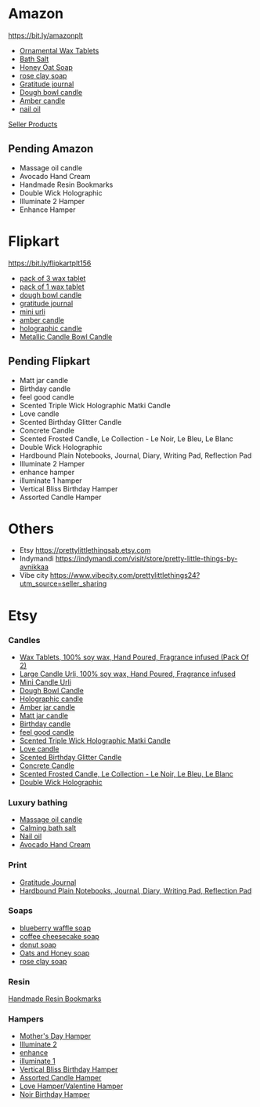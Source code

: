 # Amazon

https://bit.ly/amazonplt

- [Ornamental Wax Tablets](https://www.amazon.in/dp/B0BTVQYM55?ref=myi_title_dp)
- [Bath Salt](https://www.amazon.in/dp/B0BTW8ZTZW?ref=myi_title_dp)
- [Honey Oat Soap](https://www.amazon.in/dp/B0BTWWMFJJ?ref=myi_title_dp)
- [rose clay soap](https://www.amazon.in/dp/B0BTWXCV5Y?ref=myi_title_dp)
- [Gratitude journal](https://www.amazon.in/dp/B0BVKB3CX5?ref=myi_title_dp)
- [Dough bowl candle](https://www.amazon.in/dp/B0BW16C9H7?ref=myi_title_dp)
- [Amber candle](https://www.amazon.in/dp/B0BVH8PZM1?ref=myi_title_dp)
- [nail oil](https://www.amazon.in/dp/B0BW4N3DLT?ref=myi_title_dp)

[Seller Products](https://www.amazon.in/s?me=A3AKUQ1VSVC87D&marketplaceID=A21TJRUUN4KGV)

## Pending Amazon
- Massage oil candle
- Avocado Hand Cream
- Handmade Resin Bookmarks
- Double Wick Holographic
- Illuminate 2 Hamper
- Enhance Hamper

# Flipkart

https://bit.ly/flipkartplt156

- [pack of 3 wax tablet ](https://www.flipkart.com/avnika-bhandari-scented-wax-tablet-pack-3-candle/p/itm451346119d3c4?pid=CANGKDGGGCBYHUSX)
- [pack of 1 wax tablet ](https://www.flipkart.com/avnika-bhandari-wax-tablets-100-soy-wax-hand-poured-fragrance-infused-candle/p/itm1445641ae3775?pid=CANGKTT5XTYBW7VZ)
- [dough bowl candle ](https://www.flipkart.com/avnika-bhandari-dough-bowl-candle/p/itmc0ae74fa9d72f?pid=CANGKDG4NQZTFZUT)
- [gratitude journal](https://www.flipkart.com/avnika-bhandari-my-gratitude-journal-a5-diary-unruled-110-pages/p/itm9ee8cabcef263?pid=DIAGHG2YF94JE6ZE)
- [mini urli](https://www.flipkart.com/avnika-bhandari-mini-candle-urli-100-soy-wax-hand-poured-fragrance-infused/p/itma0f9432080d27?pid=CANGKDHEY6JWZ9V8)
- [amber candle](https://www.flipkart.com/avnika-bhandari-scented-amber-jar-candle-mood-elevation-room-freshner-luxury-home-decor/p/itm08496a4312a72?pid=CANGM4P8GAPYMSAZ)
- [holographic candle](https://www.flipkart.com/avnika-bhandari-scented-holographic-candle/p/itm229c7dc6e2548?pid=CANGKDFMGCPCHKYS)
- [Metallic Candle Bowl Candle](https://www.flipkart.com/avnika-bhandari-scented-hand-poured-soy-wax-metallic-candle-bowl/p/itm173afa0592918?pid=CANGKTRHW8TEXN3R&lid=LSTCANGKTRHW8TEXN3RIODV6B&marketplace=FLIPKART&q=avnika+bhandari&store=search.flipkart.com&srno=s_1_5&otracker=search&otracker1=search&fm=Search&iid=e455a097-75ec-4b02-8a05-1961b2c0e6a1.CANGKTRHW8TEXN3R.SEARCH&ppt=sp&ppn=sp&ssid=ncc0ibw1mksb66801684024255076&qH=5a984282711007d5)

## Pending Flipkart
- Matt jar candle
- Birthday candle
- feel good candle
- Scented Triple Wick Holographic Matki Candle
- Love candle
- Scented Birthday Glitter Candle
- Concrete Candle
- Scented Frosted Candle, Le Collection - Le Noir, Le Bleu, Le Blanc
- Double Wick Holographic
- Hardbound Plain Notebooks, Journal, Diary, Writing Pad, Reflection Pad
- Illuminate 2 Hamper
- enhance hamper
- illuminate 1 hamper
- Vertical Bliss Birthday Hamper
- Assorted Candle Hamper

# Others
- Etsy https://prettylittlethingsab.etsy.com
- Indymandi https://indymandi.com/visit/store/pretty-little-things-by-avnikkaa
- Vibe city https://www.vibecity.com/prettylittlethings24?utm_source=seller_sharing 

# Etsy
### Candles
- [Wax Tablets, 100% soy wax, Hand Poured, Fragrance infused (Pack Of 2)](https://www.etsy.com/in-en/listing/1340679489/wax-tablets-100-soy-wax-hand-poured)
- [Large Candle Urli, 100% soy wax, Hand Poured, Fragrance infused](https://www.etsy.com/in-en/listing/1337351804/large-candle-urli-100-soy-wax-hand)
- [Mini Candle Urli](https://www.etsy.com/in-en/listing/1351159733/mini-candle-urli-100-soy-wax-hand-poured)
- [Dough Bowl Candle](https://www.etsy.com/in-en/listing/1351159049/dough-bowl-candle-100-soy-wax-hand)
- [Holographic candle](https://www.etsy.com/in-en/listing/1337173662/scented-holographic-candle-amber-candle?variation1=3228092613)
- [Amber jar candle](https://www.etsy.com/in-en/listing/1337173662/scented-holographic-candle-amber-candle?variation1=3212736064)
- [Matt jar candle](https://www.etsy.com/in-en/listing/1337173662/scented-holographic-candle-amber-candle?variation1=3212736066)
- [Birthday candle](https://www.etsy.com/in-en/listing/1337173662/scented-holographic-candle-amber-candle?variation1=3228092615)
- [feel good candle](https://www.etsy.com/in-en/listing/1337173662/scented-holographic-candle-amber-candle?variation1=3266897477)
- [Scented Triple Wick Holographic Matki Candle](https://www.etsy.com/in-en/listing/1476545677/scented-triple-wick-holographic-matki?click_key=cd7bbc2aafa03507d29386145f551bb980d5f01a%3A1476545677&click_sum=477ed966&ref=shop_home_active_5&frs=1)
- [Love candle](https://www.etsy.com/in-en/listing/1479901535/love-candle-matt-100-soy-wax-hand-poured?click_key=a3af49e33a2a4759dfc25b19d3dfd85ef3da86c9%3A1479901535&click_sum=0c597aff&ref=shop_home_active_6&frs=1)
- [Scented Birthday Glitter Candle](https://www.etsy.com/in-en/listing/1478211831/scented-birthday-glitter-candle-100-soy?click_key=54978e20337c30be38aa35892f09239882636555%3A1478211831&click_sum=99bfeaeb&ref=shop_home_active_4&frs=1)
- [Concrete Candle](https://www.etsy.com/in-en/listing/1458103420/scented-concrete-slab-candle-100-soy-wax?click_key=240eb4cb8ac103a6c038056f003552932a08afae%3A1458103420&click_sum=75ebd399&ref=shop_home_active_11&frs=1)
- [Scented Frosted Candle, Le Collection - Le Noir, Le Bleu, Le Blanc](https://www.etsy.com/in-en/listing/1472296795/scented-frosted-candle-le-collection-le?click_key=9a6ee0b72490211aef167423ae8493376fef1530%3A1472296795&click_sum=66fd7291&ref=shop_home_active_13&frs=1)
- [Double Wick Holographic](https://www.etsy.com/in-en/listing/1337173662/scented-holographic-candle-amber-candle?click_key=f47d00b9befde164560cfbad2bf92e1d1ae14058%3A1337173662&click_sum=bd78c8b7&ref=shop_home_active_22&frs=1&variation0=3461271710)

### Luxury bathing
- [Massage oil candle](https://www.etsy.com/in-en/listing/1475587479/massage-oil-candle-destressing-reusable?click_key=ac5de1a41770f82f3fe932e0a73e60fa791f2fa1%3A1475587479&click_sum=8169e5cd&ref=shop_home_active_9&frs=1)
- [Calming bath salt](https://www.etsy.com/in-en/listing/1367990432/muscle-relaxing-pain-ache-relief-bath)
- [Nail oil](https://www.etsy.com/in-en/listing/1419631849/nail-growth-oil-30-ml-enriched-with)
- [Avocado Hand Cream](https://www.etsy.com/in-en/listing/1421080740/avocado-hand-cream-100ml-deeply-nourish?click_key=eda0a331a85ad075a83bdd0d7dc3312c64981fd3%3A1421080740&click_sum=3560ed19&ref=shop_home_active_15&frs=1)



### Print
- [Gratitude Journal](https://www.etsy.com/in-en/listing/1367961050/daily-gratitude-journal-diary)
- [Hardbound Plain Notebooks, Journal, Diary, Writing Pad, Reflection Pad](https://www.etsy.com/in-en/listing/1458099728/hardbound-plain-notebooks-journal-diary?click_key=f6bc5eeff9ae50ab7617e7236027fe33c3d91e6c%3A1458099728&click_sum=9e8920f0&ref=shop_home_active_12&frs=1)

### Soaps
- [blueberry waffle soap](https://www.etsy.com/in-en/listing/1420201275/title-dessert-soaps-pack-of-2-handmade?variation0=3267040799)
- [coffee cheesecake soap](https://www.etsy.com/in-en/listing/1420201275/title-dessert-soaps-pack-of-2-handmade?variation0=3267040801)
- [donut soap](https://www.etsy.com/in-en/listing/1420201275/title-dessert-soaps-pack-of-2-handmade?variation0=3252611648)
- [Oats and Honey soap](https://www.etsy.com/in-en/listing/1420201275/title-dessert-soaps-pack-of-2-handmade?variation0=3267040807)
- [rose clay soap](https://www.etsy.com/in-en/listing/1420201275/title-dessert-soaps-pack-of-2-handmade?variation0=3252611652)

### Resin
[Handmade Resin Bookmarks](https://www.etsy.com/in-en/listing/1475590495/handmade-resin-bookmarks-pack-of-2?click_key=a61c4c86c1843ccbe513cbb1522edc01a4bdbf2d%3A1475590495&click_sum=1854f28d&ref=shop_home_active_3)


### Hampers
- [Mother's Day Hamper](https://www.etsy.com/in-en/listing/1451733846/mothers-day-hamper-candle-notebook-mug?variation0=3451964421)
- [Illuminate 2](https://www.etsy.com/in-en/listing/1451733846/mothers-day-hamper-candle-notebook-mug?variation0=3438057282)
- [enhance](https://www.etsy.com/in-en/listing/1451733846/mothers-day-hamper-candle-notebook-mug?variation0=3451964425)
- [illuminate 1](https://www.etsy.com/in-en/listing/1451733846/mothers-day-hamper-candle-notebook-mug?variation0=3438057286)
- [Vertical Bliss Birthday Hamper](https://www.etsy.com/in-en/listing/1479905601/vertical-bliss-birthday-hamper-candle?click_key=17a450a60265b8386827396caad92d39638c863b%3A1479905601&click_sum=e82c69ef&ref=shop_home_active_2&frs=1)
- [Assorted Candle Hamper](https://www.etsy.com/in-en/listing/1479909145/assorted-candle-hamper-with-6-types-of?click_key=cbd44a3d5dc0954d346ac914c1affc80adea1e08%3A1479909145&click_sum=ad68726c&ref=shop_home_active_7&frs=1)
- [Love Hamper/Valentine Hamper](https://www.etsy.com/in-en/listing/1478225607/love-hamper-2-matt-jar-candles?click_key=1a00895e00ffc90ea4d8958a8acf6082f81b70d6%3A1478225607&click_sum=30b3d472&ref=shop_home_active_8&frs=1)
- [Noir Birthday Hamper](https://www.etsy.com/in-en/listing/1462358016/noir-birthday-hamper-candle-notebook-ck?click_key=8b6a05aef463c581597e5ec4411cc8519b12c6a6%3A1462358016&click_sum=c90f662f&ref=shop_home_active_10&frs=1)
